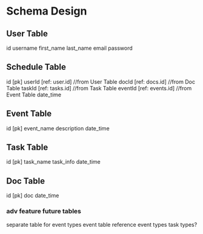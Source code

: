 # Schema Design

## User Table 
id
username 
first_name
last_name
email
password 

## Schedule Table 
id [pk]
userId [ref: user.id]     //from User Table
docId [ref: docs.id]      //from Doc Table
taskId [ref: tasks.id]    //from Task Table 
eventId [ref: events.id]  //from Event Table 
date_time

## Event Table 
id [pk]
event_name
description
date_time

## Task Table 
id [pk]
task_name
task_info
date_time

## Doc Table
id [pk]
doc
date_time

### adv feature future tables
separate table for event types 
event table reference event types
task types?
